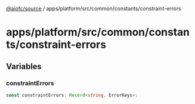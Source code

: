 [@aiofc/source](../../../../../../index.md) / apps/platform/src/common/constants/constraint-errors

# apps/platform/src/common/constants/constraint-errors

## Variables

### constraintErrors

```ts
const constraintErrors: Record<string, ErrorKeys>;
```
